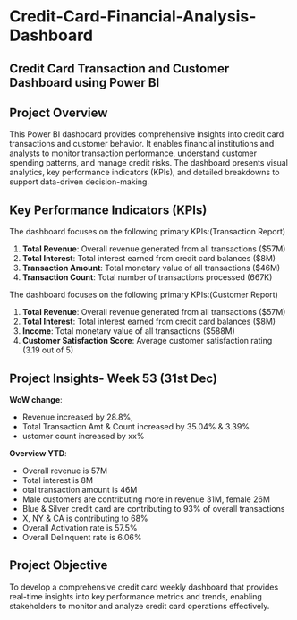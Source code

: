 # Credit-Card-Financial-Analysis-Dashboard

## Credit Card Transaction and Customer Dashboard using Power BI

## Project Overview

This Power BI dashboard provides comprehensive insights into credit card transactions and customer behavior. It enables financial institutions and analysts to monitor transaction performance, understand customer spending patterns, and manage credit risks. The dashboard presents visual analytics, key performance indicators (KPIs), and detailed breakdowns to support data-driven decision-making.

## Key Performance Indicators (KPIs)

The dashboard focuses on the following primary KPIs:(Transaction Report)

1. **Total Revenue**: Overall revenue generated from all transactions ($57M)
2. **Total Interest**: Total interest earned from credit card balances ($8M)
3. **Transaction Amount**: Total monetary value of all transactions ($46M)
4. **Transaction Count**: Total number of transactions processed (667K)

The dashboard focuses on the following primary KPIs:(Customer Report)

1. **Total Revenue**: Overall revenue generated from all transactions ($57M)
2. **Total Interest**: Total interest earned from credit card balances ($8M)
3. **Income**: Total monetary value of all transactions ($588M)
4. **Customer Satisfaction Score**: Average customer satisfaction rating (3.19 out of 5)

## Project Insights- Week 53 (31st Dec)

**WoW change**: 

-  Revenue increased by 28.8%, 
-  Total Transaction Amt & Count increased by 35.04% & 3.39%
-  ustomer count increased by xx%
  
**Overview YTD**:
-  Overall revenue is 57M
-  Total interest is 8M
-  otal transaction amount is 46M
-  Male customers are contributing more in revenue 31M, female 26M
-  Blue & Silver credit card are contributing to 93% of overall 
transactions
-  X, NY & CA is contributing to 68%
- Overall Activation rate is 57.5%
- Overall Delinquent rate is 6.06%

## Project Objective

To develop a comprehensive credit card weekly dashboard that provides real-time insights into key performance metrics and trends, enabling stakeholders to monitor and analyze credit card operations 
effectively.



